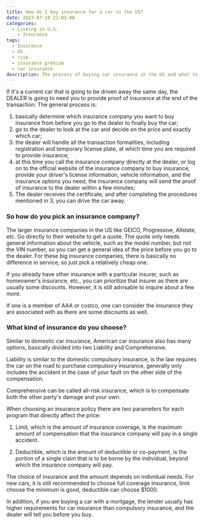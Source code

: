 ```yaml
---
title: How do I buy insurance for a car in the US?
date: 2023-07-18 21:03:00
categories:
  - Liveing in U.S.
    - Insurance
tags:
  - Insurance
  - US
  - risk
  - insurance premium
  - car insurance
description: The process of buying car insurance in the US and what to expect
---
```


If it's a current car that is going to be driven away the same day, the DEALER is going to need you to provide proof of insurance at the end of the transaction. The general process is:

1. basically determine which insurance company you want to buy insurance from before you go to the dealer to finally buy the car;
2. go to the dealer to look at the car and decide on the price and exactly which car;
3. the dealer will handle all the transaction formalities, including registration and temporary license plate, at which time you are required to provide insurance;
4. at this time you call the insurance company directly at the dealer, or log on to the official website of the insurance company to buy insurance, provide your driver's license information, vehicle information, and the insurance options you need, the insurance company will send the proof of insurance to the dealer within a few minutes;
5. The dealer receives the certificate, and after completing the procedures mentioned in 3, you can drive the car away.

### So how do you pick an insurance company?

The larger insurance companies in the US like GEICO, Progressive, Allstate, etc. Go directly to their website to get a quote. The quote only needs general information about the vehicle, such as the model number, but not the VIN number, so you can get a general idea of the price before you go to the dealer. For these big insurance companies, there is basically no difference in service, so just pick a relatively cheap one.

If you already have other insurance with a particular insurer, such as homeowner's insurance, etc., you can prioritize that insurer as there are usually some discounts. However, it is still advisable to inquire about a few more.

If one is a member of AAA or costco, one can consider the insurance they are associated with as there are some discounts as well.

### What kind of insurance do you choose?

Similar to domestic car insurance, American car insurance also has many options, basically divided into two Liability and Comprehensive.

Liability is similar to the domestic compulsory insurance, is the law requires the car on the road to purchase compulsory insurance, generally only includes the accident in the case of your fault on the other side of the compensation.

Comprehensive can be called all-risk insurance, which is to compensate both the other party's damage and your own.

When choosing an insurance policy there are two parameters for each program that directly affect the price:

1. Limit, which is the amount of insurance coverage, is the maximum amount of compensation that the insurance company will pay in a single accident.

2. Deductible, which is the amount of deductible or co-payment, is the portion of a single claim that is to be borne by the individual, beyond which the insurance company will pay.

The choice of insurance and the amount depends on individual needs. For new cars, it is still recommended to choose full coverage insurance, limit choose the minimum is good, deductible can choose $1000.

In addition, if you are buying a car with a mortgage, the lender usually has higher requirements for car insurance than compulsory insurance, and the dealer will tell you before you buy.



